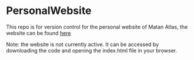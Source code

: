 # PersonalWebsite

This repo is for version control for the personal website of Matan Atlas, the website can be found [here](https://matanatlas.com/)

Note: the website is not currently active. It can be accessed by downloading the code and opening the index.html file in your browser.

